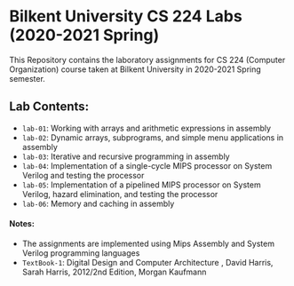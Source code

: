 # Bilkent University CS 224 Labs (2020-2021 Spring)

This Repository contains the laboratory assignments for CS 224 (Computer Organization) course taken at Bilkent University in 2020-2021 Spring semester.


## Lab Contents:

- `lab-01`: Working with arrays and arithmetic expressions in assembly
- `lab-02`: Dynamic arrays, subprograms, and simple menu applications in assembly
- `lab-03`: Iterative and recursive programming in assembly
- `lab-04`: Implementation of a single-cycle MIPS processor on System Verilog and testing the processor
- `lab-05`: Implementation of a pipelined MIPS processor on System Verilog, hazard elimination, and testing the processor
- `lab-06`: Memory and caching in assembly


#### Notes:
- The assignments are implemented using Mips Assembly and System Verilog programming languages
- `TextBook-1`: Digital Design and Computer Architecture , David Harris, Sarah Harris, 2012/2nd Edition, Morgan Kaufmann
